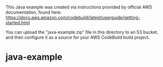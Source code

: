 This Java example was created via instructions provided by official AWS documentation, found here: https://docs.aws.amazon.com/codebuild/latest/userguide/getting-started.html

You can upload the "java-example.zip" file in this directory to an S3 bucket, and then configure it as a source for your AWS CodeBuild build project.
# java-example

